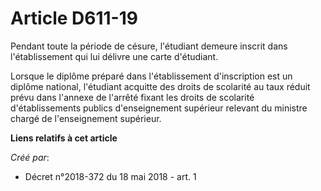 # Article D611-19

Pendant toute la période de césure, l'étudiant demeure inscrit dans l'établissement qui lui délivre une carte d'étudiant.

Lorsque le diplôme préparé dans l'établissement d'inscription est un diplôme national, l'étudiant acquitte des droits de
scolarité au taux réduit prévu dans l'annexe de l'arrêté fixant les droits de scolarité d'établissements publics
d'enseignement supérieur relevant du ministre chargé de l'enseignement supérieur.

**Liens relatifs à cet article**

_Créé par_:

  - Décret n°2018-372 du 18 mai 2018 - art. 1
